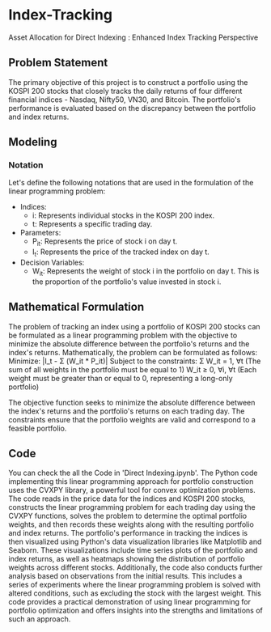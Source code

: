 # Index-Tracking
Asset Allocation for Direct Indexing :​ Enhanced Index Tracking Perspective

## Problem Statement
The primary objective of this project is to construct a portfolio using the KOSPI 200 stocks that closely tracks the daily returns of four different financial indices - Nasdaq, Nifty50, VN30, and Bitcoin. The portfolio's performance is evaluated based on the discrepancy between the portfolio and index returns.

## Modeling
### Notation
Let's define the following notations that are used in the formulation of the linear programming problem:

- Indices:
  - i: Represents individual stocks in the KOSPI 200 index.
  - t: Represents a specific trading day.
- Parameters:
  - P<sub>it</sub>: Represents the price of stock i on day t.
  - I<sub>t</sub>: Represents the price of the tracked index on day t.
- Decision Variables:
  - W<sub>it</sub>: Represents the weight of stock i in the portfolio on day t. This is the proportion of the portfolio's value invested in stock i.

## Mathematical Formulation
The problem of tracking an index using a portfolio of KOSPI 200 stocks can be formulated as a linear programming problem with the objective to minimize the absolute difference between the portfolio's returns and the index's returns.
Mathematically, the problem can be formulated as follows:
Minimize: |I_t - Σ (W_it * P_it)|
Subject to the constraints:
Σ W_it = 1, ∀t   (The sum of all weights in the portfolio must be equal to 1)
W_it ≥ 0, ∀i, ∀t  (Each weight must be greater than or equal to 0, representing a long-only portfolio)

The objective function seeks to minimize the absolute difference between the index's returns and the portfolio's returns on each trading day. The constraints ensure that the portfolio weights are valid and correspond to a feasible portfolio.

## Code
You can check the all the Code in 'Direct Indexing.ipynb'. The Python code implementing this linear programming approach for portfolio construction uses the CVXPY library, a powerful tool for convex optimization problems. The code reads in the price data for the indices and KOSPI 200 stocks, constructs the linear programming problem for each trading day using the CVXPY functions, solves the problem to determine the optimal portfolio weights, and then records these weights along with the resulting portfolio and index returns.
The portfolio's performance in tracking the indices is then visualized using Python's data visualization libraries like Matplotlib and Seaborn. These visualizations include time series plots of the portfolio and index returns, as well as heatmaps showing the distribution of portfolio weights across different stocks.
Additionally, the code also conducts further analysis based on observations from the initial results. This includes a series of experiments where the linear programming problem is solved with altered conditions, such as excluding the stock with the largest weight.
This code provides a practical demonstration of using linear programming for portfolio optimization and offers insights into the strengths and limitations of such an approach.
